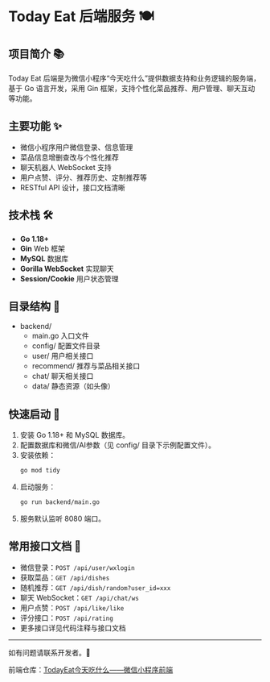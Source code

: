 # Today Eat 后端服务 🍽️

## 项目简介 📚
Today Eat 后端是为微信小程序“今天吃什么”提供数据支持和业务逻辑的服务端，基于 Go 语言开发，采用 Gin 框架，支持个性化菜品推荐、用户管理、聊天互动等功能。

## 主要功能 ✨
- 微信小程序用户微信登录、信息管理
- 菜品信息增删查改与个性化推荐
- 聊天机器人 WebSocket 支持
- 用户点赞、评分、推荐历史、定制推荐等
- RESTful API 设计，接口文档清晰

## 技术栈 🛠️
- **Go 1.18+**
- **Gin** Web 框架
- **MySQL** 数据库
- **Gorilla WebSocket** 实现聊天
- **Session/Cookie** 用户状态管理

## 目录结构 📂
- backend/
  - main.go              入口文件
  - config/              配置文件目录
  - user/                用户相关接口
  - recommend/           推荐与菜品相关接口
  - chat/                聊天相关接口
  - data/                静态资源（如头像）

## 快速启动 🚀
1. 安装 Go 1.18+ 和 MySQL 数据库。
2. 配置数据库和微信/AI参数（见 config/ 目录下示例配置文件）。
3. 安装依赖：
   ```bash
   go mod tidy
   ```
4. 启动服务：
   ```bash
   go run backend/main.go
   ```
5. 服务默认监听 8080 端口。

## 常用接口文档 📖
- 微信登录：`POST /api/user/wxlogin`
- 获取菜品：`GET /api/dishes`
- 随机推荐：`GET /api/dish/random?user_id=xxx`
- 聊天 WebSocket：`GET /api/chat/ws`
- 用户点赞：`POST /api/like/like`
- 评分接口：`POST /api/rating`
- 更多接口详见代码注释与接口文档

---
如有问题请联系开发者。🤝

前端仓库：[TodayEat今天吃什么——微信小程序前端](https://github.com/RuiHanna/Today-Eat-frontend)